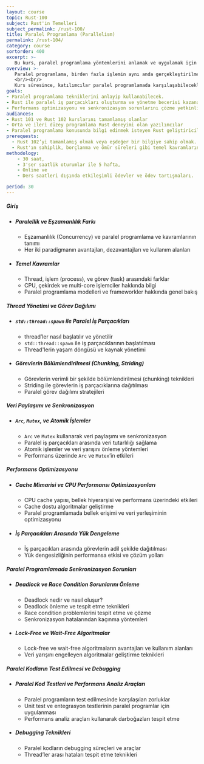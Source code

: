 ```yaml
---
layout: course
topic: Rust-100
subject: Rust'in Temelleri
subject_permalink: /rust-100/
title: Paralel Programlama (Parallelism)
permalink: /rust-104/
category: course
sortorder: 400
excerpt: >-
   Bu kurs, paralel programlama yöntemlerini anlamak ve uygulamak için gerekli bilgi ve becerileri kazandırmayı hedefler. Teorik bilgiler ve uygulamalarla, iş parçacıkları ve görev dağılımı üzerinde odaklanılacaktır.
overview: >-
   Paralel programlama, birden fazla işlemin aynı anda gerçekleştirilmesini sağlamak için gerekli olan teknikleri içerir. Bu kurs, bu teknikleri etkili bir şekilde kullanabilmek için gereken temel bilgileri sağlar. Katılımcılar, iş parçacıklarıyla paralel işlem yapma, görevleri bölümlendirme ve verimlilik optimizasyonu konularında derinlemesine bilgi edineceklerdir.
   <br/><br/>
   Kurs süresince, katılımcılar paralel programlamada karşılaşabilecekleri senkronizasyon sorunlarını ve çözümlerini öğrenecekler. Ayrıca, performans analizi ve hata ayıklama gibi konulara da değinilecektir. Gerçek dünya uygulamalarında paralel sistemler geliştirme yetkinliği kazanacaklardır.
goals: 
- Paralel programlama tekniklerini anlayip kullanabilecek.
- Rust ile paralel iş parçacıkları oluşturma ve yönetme becerisi kazanacak
- Performans optimizasyonu ve senkronizasyon sorunlarını çözme yetkinliği elde edecek.
audiances:
- Rust 101 ve Rust 102 kurslarını tamamlamış olanlar
- Orta ve ileri düzey programlama Rust deneyimi olan yazılımcılar  
- Paralel programlama konusunda bilgi edinmek isteyen Rust geliştiricileri  
prerequests:
  - Rust 102’yi tamamlamış olmak veya eşdeğer bir bilgiye sahip olmak.
  - Rust'ın sahiplik, borçlanma ve ömür süreleri gibi temel kavramlarına hâkim olmak.
methodology:
    - 30 saat,
    - 3'ser saatlik oturumlar ile 5 hafta,
    - Online ve
    - Ders saatleri dışında etkileşimli ödevler ve ödev tartışmaları.

period: 30
---
```



##### Giriş
   - ##### *Paralellik ve Eşzamanlılık Farkı*
      - Eşzamanlılık (Concurrency) ve paralel programlama ve kavramlarının tanımı
      - Her iki paradigmanın avantajları, dezavantajları ve kullanım alanları
   - ##### *Temel Kavramlar*  
     - Thread, işlem (process), ve görev (task) arasındaki farklar
     - CPU, çekirdek ve multi-core işlemciler hakkında bilgi
     - Paralel programlama modelleri ve frameworkler hakkında genel bakış

#####  Thread Yönetimi ve Görev Dağılımı
   - ##### *`std::thread::spawn` ile Paralel İş Parçacıkları*
     - thread’ler nasıl başlatılır ve yönetilir
     - `std::thread::spawn` ile iş parçacıklarının başlatılması
     - Thread'lerin yaşam döngüsü ve kaynak yönetimi
   - ##### *Görevlerin Bölümlendirilmesi (Chunking, Striding)*
     - Görevlerin verimli bir şekilde bölümlendirilmesi (chunking) teknikleri
     - Striding ile görevlerin iş parçacıklarına dağıtılması
     - Paralel görev dağılımı stratejileri

#####  Veri Paylaşımı ve Senkronizasyon
   - ##### *`Arc`, `Mutex`, ve Atomik İşlemler*
     - `Arc` ve `Mutex` kullanarak veri paylaşımı ve senkronizasyon
     - Paralel iş parçacıkları arasında veri tutarlılığı sağlama
     - Atomik işlemler ve veri yarışını önleme yöntemleri
     - Performans üzerinde `Arc` ve `Mutex`’in etkileri

#####  Performans Optimizasyonu
   - ##### *Cache Mimarisi ve CPU Performansı Optimizasyonları*
     - CPU cache yapısı, bellek hiyerarşisi ve performans üzerindeki etkileri
     - Cache dostu algoritmalar geliştirme
     - Paralel programlamada bellek erişimi ve veri yerleşiminin optimizasyonu
   - ##### *İş Parçacıkları Arasında Yük Dengeleme*
     - İş parçacıkları arasında görevlerin adil şekilde dağıtılması
     - Yük dengesizliğinin performansa etkisi ve çözüm yolları

#####  Paralel Programlamada Senkronizasyon Sorunları
   - ##### *Deadlock ve Race Condition Sorunlarını Önleme*
     - Deadlock nedir ve nasıl oluşur?
     - Deadlock önleme ve tespit etme teknikleri
     - Race condition problemlerini tespit etme ve çözme
     - Senkronizasyon hatalarından kaçınma yöntemleri
   - ##### *Lock-Free ve Wait-Free Algoritmalar*
     - Lock-free ve wait-free algoritmaların avantajları ve kullanım alanları
     - Veri yarışını engelleyen algoritmalar geliştirme teknikleri

#####  Paralel Kodların Test Edilmesi ve Debugging
   - ##### *Paralel Kod Testleri ve Performans Analiz Araçları*
     - Paralel programların test edilmesinde karşılaşılan zorluklar
     - Unit test ve entegrasyon testlerinin paralel programlar için uygulanması
     - Performans analiz araçları kullanarak darboğazları tespit etme
   - ##### *Debugging Teknikleri*
     - Paralel kodların debugging süreçleri ve araçlar
     - Thread’ler arası hataları tespit etme teknikleri